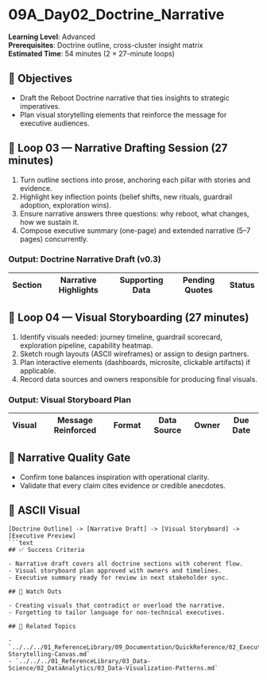 ﻿# 09A_Day02_Doctrine_Narrative

**Learning Level**: Advanced  
**Prerequisites**: Doctrine outline, cross-cluster insight matrix  
**Estimated Time**: 54 minutes (2 × 27-minute loops)

## 🎯 Objectives

- Draft the Reboot Doctrine narrative that ties insights to strategic imperatives.
- Plan visual storytelling elements that reinforce the message for executive audiences.

## 🔄 Loop 03 — Narrative Drafting Session (27 minutes)

1. Turn outline sections into prose, anchoring each pillar with stories and evidence.
2. Highlight key inflection points (belief shifts, new rituals, guardrail adoption, exploration wins).
3. Ensure narrative answers three questions: why reboot, what changes, how we sustain it.
4. Compose executive summary (one-page) and extended narrative (5–7 pages) concurrently.

### Output: Doctrine Narrative Draft (v0.3)

| Section | Narrative Highlights | Supporting Data | Pending Quotes | Status |
| --- | --- | --- | --- | --- |

## 🔄 Loop 04 — Visual Storyboarding (27 minutes)

1. Identify visuals needed: journey timeline, guardrail scorecard, exploration pipeline, capability heatmap.
2. Sketch rough layouts (ASCII wireframes) or assign to design partners.
3. Plan interactive elements (dashboards, microsite, clickable artifacts) if applicable.
4. Record data sources and owners responsible for producing final visuals.

### Output: Visual Storyboard Plan

| Visual | Message Reinforced | Format | Data Source | Owner | Due Date |
| --- | --- | --- | --- | --- | --- |

## 🧭 Narrative Quality Gate

- Confirm tone balances inspiration with operational clarity.
- Validate that every claim cites evidence or credible anecdotes.

## 🧩 ASCII Visual

```text
[Doctrine Outline] -> [Narrative Draft] -> [Visual Storyboard] -> [Executive Preview]
```text
## ✅ Success Criteria

- Narrative draft covers all doctrine sections with coherent flow.
- Visual storyboard plan approved with owners and timelines.
- Executive summary ready for review in next stakeholder sync.

## 🚧 Watch Outs

- Creating visuals that contradict or overload the narrative.
- Forgetting to tailor language for non-technical executives.

## 🔗 Related Topics

- `../../../01_ReferenceLibrary/09_Documentation/QuickReference/02_Executive-Storytelling-Canvas.md`
- `../../../01_ReferenceLibrary/03_Data-Science/02_DataAnalytics/03_Data-Visualization-Patterns.md`
